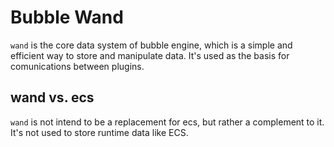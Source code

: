 # Bubble Wand

`wand` is the core data system of bubble engine, which is a simple and efficient way to store and manipulate data. It's used as the basis for comunications between plugins.

## wand vs. ecs

`wand` is not intend to be a replacement for ecs, but rather a complement to it. It's not used to store runtime data like ECS.